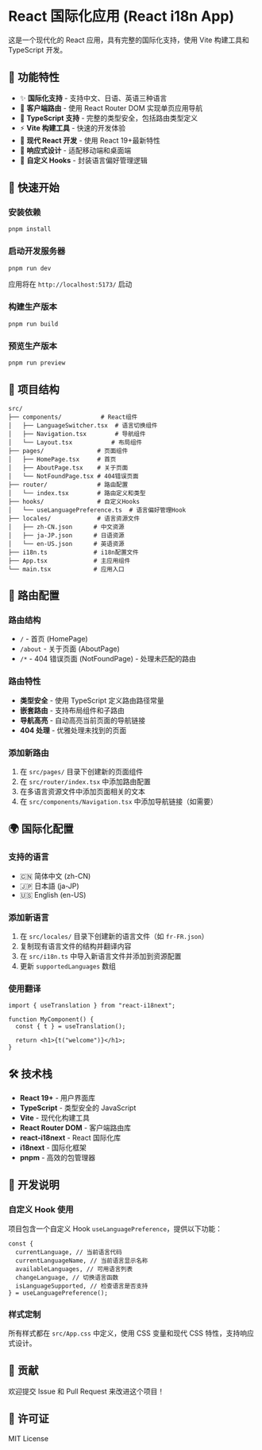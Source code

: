 # React 国际化应用 (React i18n App)

这是一个现代化的 React 应用，具有完整的国际化支持，使用 Vite 构建工具和 TypeScript 开发。

## 🌟 功能特性

- ✨ **国际化支持** - 支持中文、日语、英语三种语言
- 🧭 **客户端路由** - 使用 React Router DOM 实现单页应用导航
- 🔷 **TypeScript 支持** - 完整的类型安全，包括路由类型定义
- ⚡ **Vite 构建工具** - 快速的开发体验
- 🚀 **现代 React 开发** - 使用 React 19+最新特性
- 🎨 **响应式设计** - 适配移动端和桌面端
- 🔧 **自定义 Hooks** - 封装语言偏好管理逻辑

## 🚀 快速开始

### 安装依赖

```bash
pnpm install
```

### 启动开发服务器

```bash
pnpm run dev
```

应用将在 `http://localhost:5173/` 启动

### 构建生产版本

```bash
pnpm run build
```

### 预览生产版本

```bash
pnpm run preview
```

## 📁 项目结构

```
src/
├── components/           # React组件
│   ├── LanguageSwitcher.tsx  # 语言切换组件
│   ├── Navigation.tsx        # 导航组件
│   └── Layout.tsx           # 布局组件
├── pages/               # 页面组件
│   ├── HomePage.tsx     # 首页
│   ├── AboutPage.tsx    # 关于页面
│   └── NotFoundPage.tsx # 404错误页面
├── router/              # 路由配置
│   └── index.tsx        # 路由定义和类型
├── hooks/               # 自定义Hooks
│   └── useLanguagePreference.ts  # 语言偏好管理Hook
├── locales/             # 语言资源文件
│   ├── zh-CN.json      # 中文资源
│   ├── ja-JP.json      # 日语资源
│   └── en-US.json      # 英语资源
├── i18n.ts             # i18n配置文件
├── App.tsx             # 主应用组件
└── main.tsx            # 应用入口
```

## 🧭 路由配置

### 路由结构

- `/` - 首页 (HomePage)
- `/about` - 关于页面 (AboutPage)
- `/*` - 404 错误页面 (NotFoundPage) - 处理未匹配的路由

### 路由特性

- **类型安全** - 使用 TypeScript 定义路由路径常量
- **嵌套路由** - 支持布局组件和子路由
- **导航高亮** - 自动高亮当前页面的导航链接
- **404 处理** - 优雅处理未找到的页面

### 添加新路由

1. 在 `src/pages/` 目录下创建新的页面组件
2. 在 `src/router/index.tsx` 中添加路由配置
3. 在多语言资源文件中添加页面相关的文本
4. 在 `src/components/Navigation.tsx` 中添加导航链接（如需要）

## 🌍 国际化配置

### 支持的语言

- 🇨🇳 简体中文 (zh-CN)
- 🇯🇵 日本語 (ja-JP)
- 🇺🇸 English (en-US)

### 添加新语言

1. 在 `src/locales/` 目录下创建新的语言文件（如 `fr-FR.json`）
2. 复制现有语言文件的结构并翻译内容
3. 在 `src/i18n.ts` 中导入新语言文件并添加到资源配置
4. 更新 `supportedLanguages` 数组

### 使用翻译

```tsx
import { useTranslation } from "react-i18next";

function MyComponent() {
  const { t } = useTranslation();

  return <h1>{t("welcome")}</h1>;
}
```

## 🛠️ 技术栈

- **React 19+** - 用户界面库
- **TypeScript** - 类型安全的 JavaScript
- **Vite** - 现代化构建工具
- **React Router DOM** - 客户端路由库
- **react-i18next** - React 国际化库
- **i18next** - 国际化框架
- **pnpm** - 高效的包管理器

## 📝 开发说明

### 自定义 Hook 使用

项目包含一个自定义 Hook `useLanguagePreference`，提供以下功能：

```tsx
const {
  currentLanguage, // 当前语言代码
  currentLanguageName, // 当前语言显示名称
  availableLanguages, // 可用语言列表
  changeLanguage, // 切换语言函数
  isLanguageSupported, // 检查语言是否支持
} = useLanguagePreference();
```

### 样式定制

所有样式都在 `src/App.css` 中定义，使用 CSS 变量和现代 CSS 特性，支持响应式设计。

## 🤝 贡献

欢迎提交 Issue 和 Pull Request 来改进这个项目！

## 📄 许可证

MIT License
